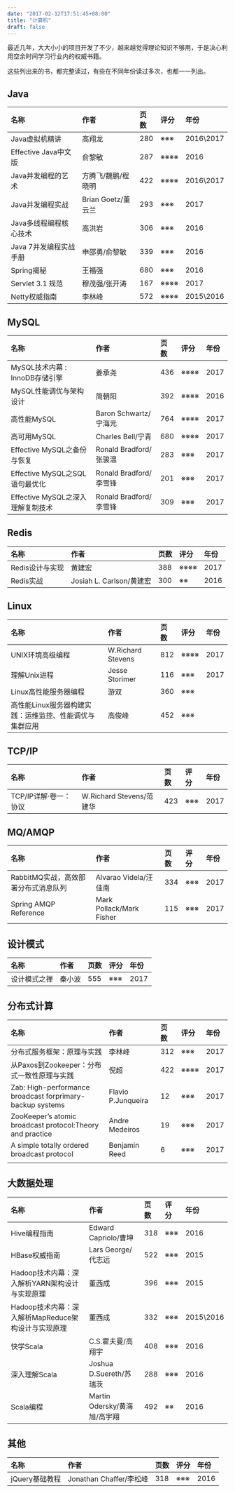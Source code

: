 ```yaml
---
date: "2017-02-12T17:51:45+08:00"
title: "计算机"
draft: false
---
```


最近几年，大大小小的项目开发了不少，越来越觉得理论知识不够用，于是决心利用空余时间学习行业内的权威书籍。

这些列出来的书，都完整读过，有些在不同年份读过多次，也都一一列出。

## Java
| 名称                | 作者              | 页数   | 评分   | 年份        |
| :---------------- | :-------------- | :--- | :--- | :-------- |
| Java虚拟机精讲         | 高翔龙             | 280  | ※※※  | 2016\2017 |
| Effective Java中文版 | 俞黎敏             | 287  | ※※※※ | 2016      |
| Java并发编程的艺术     | 方腾飞/魏鹏/程晓明 | 422 | ※※※※  | 2016\2017 |
| Java并发编程实战        | Brian Goetz/董云兰 | 293  | ※※※  | 2017      |
| Java多线程编程核心技术     | 高洪岩             | 306  | ※※※  | 2016      |
| Java 7并发编程实战手册    | 申邵勇/俞黎敏         | 339  | ※※※  | 2016      |
| Spring揭秘          | 王福强             | 680  | ※※※  | 2016      |
| Servlet 3.1 规范    | 穆茂强/张开涛       | 167   | ※※※※ | 2017   |
| Netty权威指南         | 李林峰             | 572  | ※※※※ | 2015\2016 |

## MySQL
| 名称                       | 作者                  | 页数   | 评分   | 年份   |
| :----------------------- | :------------------ | :--- | :--- | :--- |
| MySQL技术内幕 : InnoDB存储引擎   | 姜承尧                 | 436  | ※※※※ | 2017 |
| MySQL性能调优与架构设计           | 简朝阳                 | 392  | ※※※※ | 2016 |
| 高性能MySQL                 | Baron Schwartz/宁海元  | 764  | ※※※※ | 2017 |
| 高可用MySQL                 | Charles Bell/宁青     | 680  | ※※※※ | 2017 |
| Effective MySQL之备份与恢复    | Ronald Bradford/张骏温 | 283  | ※※※  | 2017 |
| Effective MySQL之SQL语句最优化 | Ronald Bradford/李雪锋 | 201  | ※※※  | 2017 |
| Effective MySQL之深入理解复制技术 | Ronald Bradford/李雪锋 | 309  | ※※※  | 2017 |

## Redis
| 名称         | 作者                    | 页数   | 评分   | 年份   |
| :--------- | :-------------------- | :--- | :--- | :--- |
| Redis设计与实现 | 黄建宏                   | 388  | ※※※※ | 2017 |
| Redis实战    | Josiah L. Carlson/黄建宏 | 300  | ※※   | 2016 |

## Linux
| 名称                             | 作者                | 页数   | 评分   | 年份   |
| :----------------------------- | :---------------- | :--- | :--- | :--- |
| UNIX环境高级编程                     | W.Richard Stevens | 812  | ※※※※ | 2017 |
| 理解Unix进程                       | Jesse Storimer    | 116  | ※※※  | 2017 |
| Linux高性能服务器编程                  | 游双                | 360  | ※※※  |      |
| 高性能Linux服务器构建实践：运维监控、性能调优与集群应用 | 高俊峰               | 452  | ※※※  |      |

## TCP/IP
| 名称             | 作者                    | 页数   | 评分   | 年份   |
| :------------- | :-------------------- | :--- | :--- | :--- |
| TCP/IP详解·卷一：协议 | W.Richard Stevens/范建华 | 423  | ※※※  | 2017 |


## MQ/AMQP
| 名称                     | 作者                       | 页数   | 评分   | 年份   |
| :--------------------- | :----------------------- | :--- | :--- | :--- |
| RabbitMQ实战，高效部署分布式消息队列 | Alvarao Videla/汪佳南       | 334  | ※※※  | 2017 |
| Spring AMQP Reference  | Mark Pollack/Mark Fisher | 115  | ※※※  | 2017 |

## 设计模式
| 名称     | 作者   | 页数   | 评分   | 年份   |
| :----- | :--- | :--- | :--- | :--- |
| 设计模式之禅 | 秦小波  | 555  | ※※※  | 2017 |

## 分布式计算
| 名称                                       | 作者                 | 页数   | 评分   | 年份   |
| :--------------------------------------- | :----------------- | :--- | :--- | :--- |
| 分布式服务框架：原理与实践                            | 李林峰                | 312  | ※※※  | 2017 |
| 从Paxos到Zookeeper：分布式一致性原理与实践             | 倪超                 | 422  | ※※※※ | 2017 |
| Zab: High-performance broadcast forprimary-backup systems | Flavio P.Junqueira | 12   | ※※※  | 2017 |
| ZooKeeper’s atomic broadcast protocol:Theory and practice | Andre Medeiros     | 19   | ※※※  | 2017 |
| A simple totally ordered broadcast protocol | Benjamin Reed      | 6    | ※※※  | 2017 |
|                                          |                    |      |      |      |

## 大数据处理
| 名称                                | 作者                     | 页数   | 评分   | 年份        |
| :-------------------------------- | :--------------------- | :--- | :--- | :-------- |
| Hive编程指南                          | Edward Capriolo/曹坤     | 318  | ※※※  | 2016      |
| HBase权威指南                         | Lars George/代志远        | 522  | ※※※  | 2015      |
| Hadoop技术内幕：深入解析YARN架构设计与实现原理      | 董西成                    | 396  | ※※※  | 2015      |
| Hadoop技术内幕：深入解析MapReduce架构设计与实现原理 | 董西成                    | 332  | ※※※  | 2015\2016 |
| 快学Scala                           | C.S.霍夫曼/高翔宇            | 408  | ※※※  | 2016      |
| 深入理解Scala                         | Joshua D.Suereth/苏瑞茨   | 288  | ※※※  | 2016      |
| Scala编程                           | Martin Odersky/黄海旭/高宇翔 | 492  | ※※   | 2016      |

## 其他
| 名称         | 作者                   | 页数   | 评分   | 年份   |
| :--------- | :------------------- | :--- | :--- | :--- |
| jQuery基础教程 | Jonathan Chaffer/李松峰 | 318  | ※※※  | 2016 |
